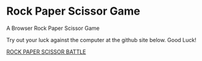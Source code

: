 # Rock Paper Scissor Game

A Browser Rock Paper Scissor Game

Try out your luck against the computer at the github site below. Good Luck!

[ROCK PAPER SCISSOR BATTLE](https://nathan-cai.github.io/rock-paper-scissors/)
